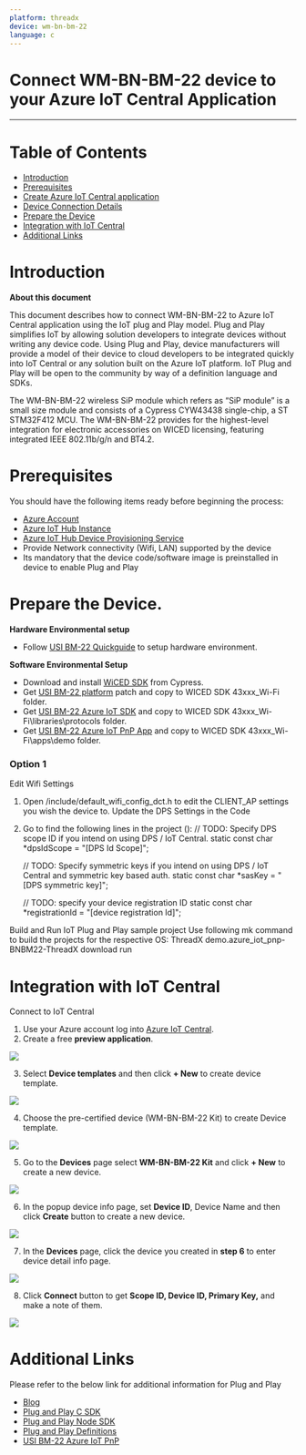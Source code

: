 ```yaml
---
platform: threadx
device: wm-bn-bm-22
language: c
---
```


Connect WM-BN-BM-22 device to your Azure IoT Central Application
===

---
# Table of Contents

-   [Introduction](#Introduction)
-   [Prerequisites](#Prerequisites)
-   [Create Azure IoT Central application](#Create_AICA)
-   [Device Connection Details](#DeviceConnectionDetails)
-   [Prepare the Device](#preparethedevice)
-   [Integration with IoT Central](#IntegrationwithIoTCentral)
-   [Additional Links](#AdditionalLinks)

<a name="Introduction"></a>

# Introduction 

**About this document**

This document describes how to connect WM-BN-BM-22 to Azure IoT Central application using the IoT plug and Play model. Plug and Play simplifies IoT by allowing solution developers to integrate devices without writing any device code. Using Plug and Play, device manufacturers will provide a model of their device to cloud developers to be integrated quickly into IoT Central or any solution built on the Azure IoT platform. IoT Plug and Play will be open to the community by way of a definition language and SDKs.

The WM-BN-BM-22 wireless SiP module which refers as “SiP module” is a small size module and consists of a Cypress CYW43438 single-chip, a ST STM32F412 MCU. The WM-BN-BM-22 provides for the highest-level integration for electronic accessories on WICED licensing, featuring integrated IEEE 802.11b/g/n and BT4.2.

<a name="Prerequisites"></a>
# Prerequisites

You should have the following items ready before beginning the process: 

-   [Azure Account](https://portal.azure.com)
-   [Azure IoT Hub Instance](https://docs.microsoft.com/en-us/azure/iot-hub/about-iot-hub)
-   [Azure IoT Hub Device Provisioning Service](https://docs.microsoft.com/en-us/azure/iot-dps/about-iot-dps)
-   Provide Network connectivity (Wifi, LAN) supported by the device
-   Its mandatory that the device code/software image is preinstalled in device to enable Plug and Play

<a name="preparethedevice"></a>
# Prepare the Device.

**Hardware Environmental setup**

-   Follow [USI BM-22 Quickguide](https://github.com/USIWP1Module/USI_BM-22_Azure_IoT_PnP)  to setup hardware environment.

**Software Environmental Setup**

-   Download and install [WiCED SDK](https://www.cypress.com/products/wiced-software) from Cypress.
-   Get [USI BM-22 platform](https://github.com/USIWP1Module/USI_BM-22_Azure_IoT_PnP) patch and copy to WICED SDK 43xxx_Wi-Fi folder.
-   Get [USI BM-22 Azure IoT SDK](https://github.com/USIWP1Module/USI_BM-22_Azure_IoT_PnP) and copy to WICED SDK 43xxx_Wi-Fi\libraries\protocols folder.
-   Get [USI BM-22 Azure IoT PnP App](https://github.com/USIWP1Module/USI_BM-22_Azure_IoT_PnP) and copy to WICED SDK 43xxx_Wi-Fi\apps\demo folder.

### Option 1

Edit Wifi Settings

1.	Open /include/default\_wifi\_config\_dct.h to edit the CLIENT\_AP settings you wish the device to.
Update the DPS Settings in the Code
2.	Go to find the following lines in the project ():
// TODO: Specify DPS scope ID if you intend on using DPS / IoT Central.
static const char *dpsIdScope = "[DPS Id Scope]";

    // TODO: Specify symmetric keys if you intend on using DPS / IoT Central and symmetric key based auth.
static const char *sasKey = "[DPS symmetric key]";

    // TODO: specify your device registration ID
static const char *registrationId = "[device registration Id]";

Build and Run IoT Plug and Play sample project
Use following mk command to build the projects for the respective OS:
ThreadX
 demo.azure\_iot\_pnp-BNBM22-ThreadX download run

<a name="IntegrationwithIoTCentral"></a>
# Integration with IoT Central
Connect to IoT Central

1.  Use your Azure account log into [Azure IoT Central](https://apps.azureiotcentral.com/).
2.  Create a free **preview application**.
 
 ![](./media/bm-wm/1.png)
 
3.  Select **Device templates** and then click **+ New** to create device template.

 ![](./media/bm-wm/2.png)
 
4.  Choose the pre-certified device (WM-BN-BM-22 Kit) to create Device template.

 ![](./media/bm-wm/3.png)
 
5.  Go to the **Devices** page select **WM-BN-BM-22 Kit** and click **+ New** to create a new device.

 ![](./media/bm-wm/4.png)
 
6.  In the popup device info page, set **Device ID**, Device Name and then click **Create** button to create a new device.

 ![](./media/bm-wm/5.png)
 
7.  In the **Devices** page, click the device you created in **step 6** to enter device detail info page.

 ![](./media/bm-wm/6.png)
 
8.  Click **Connect** button to get **Scope ID, Device ID, Primary Key,** and make a note of them.

 ![](./media/bm-wm/7.png)

<a name="AdditionalLinks"></a>
# Additional Links

Please refer to the below link for additional information for Plug and Play 

-    [Blog](https://azure.microsoft.com/en-us/blog/iot-plug-and-play-is-now-available-in-preview/)
-    [Plug and Play C SDK](https://github.com/Azure/azure-iot-sdk-c/tree/public-preview) 
-    [Plug and Play Node SDK](https://github.com/Azure/azure-iot-sdk-node/tree/digitaltwins-preview)
-    [Plug and Play Definitions](https://github.com/Azure/IoTPlugandPlay)
-    [USI BM-22 Azure IoT PnP]( https://github.com/USIWP1Module/USI_BM-22_Azure_IoT_PnP)

